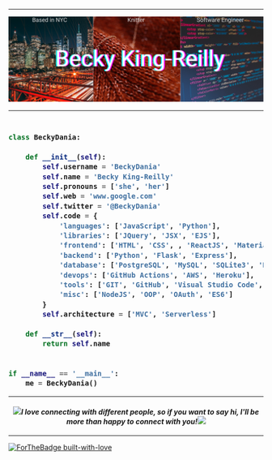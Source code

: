 -----------
![bkr personal graphic banner](https://github.com/BeckyDania/BeckyDania/blob/bb0fe866a6b951d348fcabffbf0f1865ae33d9a4/Based%20in%20NYC%20(1).png)

-----------
<h3>
    
```python

class BeckyDania:

    def __init__(self):
        self.username = 'BeckyDania'
        self.name = 'Becky King-Reilly'
        self.pronouns = ['she', 'her']
        self.web = 'www.google.com'
        self.twitter = '@BeckyDania'
        self.code = {
            'languages': ['JavaScript', 'Python'],
            'libraries': ['JQuery', 'JSX', 'EJS'],
            'frontend': ['HTML', 'CSS', , 'ReactJS', 'Material UI', 'Boostrap'],
            'backend': ['Python', 'Flask', 'Express'],
            'database': ['PostgreSQL', 'MySQL', 'SQLite3', 'Mongo DB', 'Peewee', 'API'],
            'devops': ['GitHub Actions', 'AWS', 'Heroku'],
            'tools': ['GIT', 'GitHub', 'Visual Studio Code', 'Postman', 'Chrome', 'Trello'],
            'misc': ['NodeJS', 'OOP', 'OAuth', 'ES6']
        }
        self.architecture = ['MVC', 'Serverless']

    def __str__(self):
        return self.name


if __name__ == '__main__':
    me = BeckyDania()

```
---------
</h3>  

<h4 align="center">
<img src="https://media.giphy.com/media/LnQjpWaON8nhr21vNW/giphy.gif" width="40"><em><b>I love connecting with different people, so if you want to say hi, I'll be more than happy to connect with you!</b></em><img src="https://media.giphy.com/media/LnQjpWaON8nhr21vNW/giphy.gif" width="40">
</h4>

----

[![ForTheBadge built-with-love](http://ForTheBadge.com/images/badges/built-with-love.svg)](https://github.com/BeckyDania)
